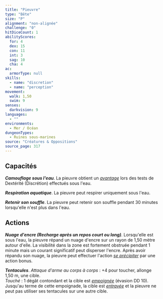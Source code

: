 ```yaml
---
title: "Pieuvre"
type: "Bête"
size: "P"
alignment: "non-alignée"
challenge: "0"
hitDiceCount: 1
abilityScores:
  for: 4
  dex: 15
  con: 11
  int: 3
  sag: 10
  cha: 4
ac:
  armorType: null
skills:
  - name: "discretion"
  - name: "perception" 
movement:
  walk: 1,50
  swim: 9
senses:
  darkvision: 9
languages:
  - ""
environments:
  - Mer / Océan
dungeonTypes:
  - Ruines sous-marines
source: "Créatures & Oppositions"
source_page: 317
---
```

## Capacités
_**Camouflage sous l'eau**_. La pieuvre obtient un [_avantage_](/utiliser-les-caracteristiques/#avantage-et-desavantage) lors des tests de Dextérité (Discrétion) effectués sous l'eau.

_**Respiration aquatique**_. La pieuvre peut respirer uniquement sous l'eau.

_**Retenir son souffle**_. La pieuvre peut retenir son souffle pendant 30 minutes lorsqu'elle n'est plus dans l'eau.

## Actions
_**Nuage d'encre (Recharge après un repos court ou long)**_. Lorsqu'elle est sous l'eau, la pieuvre répand un nuage d'encre sur un rayon de 1,50 mètre autour d'elle. La visibilité dans la zone est fortement obstruée pendant 1 minute mais un courant significatif peut disperser l'encre. Après avoir répandu son nuage, la pieuvre peut effectuer l'action [_se précipiter_](/combattre/#se-precipiter) par une action bonus.

_**Tentacules**_. _Attaque d'arme au corps à corps_ : +4 pour toucher, allonge 1,50 m, une cible.  
_Touché_ : 1 dégât contondant et la cible est [_empoignée_](/gerer-la-sante-du-personnage/#empoigne) (évasion DD 10). Jusqu'au terme de cette empoignade, la cible est [_entravée_](/gerer-la-sante-du-personnage/#entrave) et la pieuvre ne peut pas utiliser ses tentacules sur une autre cible.
